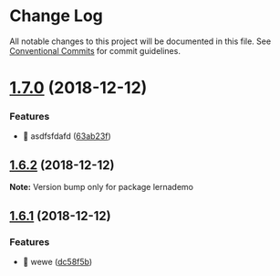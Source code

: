 # Change Log

All notable changes to this project will be documented in this file.
See [Conventional Commits](https://conventionalcommits.org) for commit guidelines.

# [1.7.0](https://github.com/mengqinghui2013/lernademo/compare/v1.6.2...v1.7.0) (2018-12-12)


### Features

* 🎸 asdfsfdafd ([63ab23f](https://github.com/mengqinghui2013/lernademo/commit/63ab23f))





## [1.6.2](https://github.com/mengqinghui2013/lernademo/compare/v1.6.1...v1.6.2) (2018-12-12)

**Note:** Version bump only for package lernademo





## [1.6.1](https://github.com/mengqinghui2013/lernademo/compare/v1.5.3...v1.6.1) (2018-12-12)


### Features

* 🎸 wewe ([dc58f5b](https://github.com/mengqinghui2013/lernademo/commit/dc58f5b))
